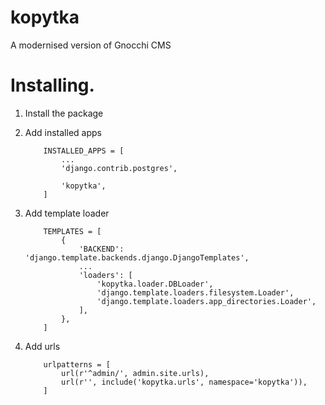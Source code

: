 # kopytka
A modernised version of Gnocchi CMS

# Installing.

1. Install the package

1. Add installed apps
    ```
        INSTALLED_APPS = [
            ...
            'django.contrib.postgres',
    
            'kopytka',
        ]
    ```

1. Add template loader
    ```
        TEMPLATES = [
            {
                'BACKEND': 'django.template.backends.django.DjangoTemplates',
                ...
                'loaders': [
                    'kopytka.loader.DBLoader',
                    'django.template.loaders.filesystem.Loader',
                    'django.template.loaders.app_directories.Loader',
                ],
            },
        ]
    ```

1. Add urls
    ```
        urlpatterns = [
            url(r'^admin/', admin.site.urls),
            url(r'', include('kopytka.urls', namespace='kopytka')),
        ]
    ```
